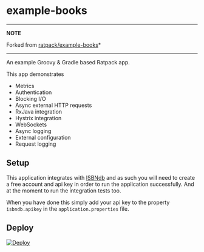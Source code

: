 example-books
=============

---
**NOTE**

Forked from [ratpack/example-books](https://github.com/ratpack/example-books)*

---

An example Groovy &amp; Gradle based Ratpack app.

This app demonstrates
* Metrics
* Authentication
* Blocking I/O
* Async external HTTP requests
* RxJava integration
* Hystrix integration
* WebSockets
* Async logging
* External configuration
* Request logging

Setup
-----

This application integrates with [ISBNdb](http://isbndb.com/account/logincreate) and as such you will need to create a free
account and api key in order to run the application successfully.  And at the moment to run the integration tests too.

When you have done this simply add your api key to the property `isbndb.apikey` in the `application.properties` file.

Deploy
------

[![Deploy](https://www.herokucdn.com/deploy/button.svg)](https://heroku.com/deploy)
